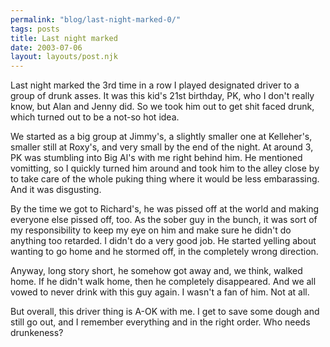 ```yaml
---
permalink: "blog/last-night-marked-0/"
tags: posts
title: Last night marked
date: 2003-07-06
layout: layouts/post.njk
---
```


Last night marked the 3rd time in a row I played designated driver to a group of drunk asses. It was this kid's 21st birthday, PK, who I don't really know, but Alan and Jenny did. So we took him out to get shit faced drunk, which turned out to be a not-so hot idea. 

We started as a big group at Jimmy's, a slightly smaller one at Kelleher's, smaller still at Roxy's, and very small by the end of the night. At around 3, PK was stumbling into Big Al's with me right behind him. He mentioned vomitting, so I quickly turned him around and took him to the alley close by to take care of the whole puking thing where it would be less embarassing. And it was disgusting.

By the time we got to Richard's, he was pissed off at the world and making everyone else pissed off, too. As the sober guy in the bunch, it was sort of my responsibility to keep my eye on him and make sure he didn't do anything too retarded. I didn't do a very good job. He started yelling about wanting to go home and he stormed off, in the completely wrong direction.

Anyway, long story short, he somehow got away and, we think, walked home. If he didn't walk home, then he completely disappeared. And we all vowed to never drink with this guy again. I wasn't a fan of him. Not at all.

But overall, this driver thing is A-OK with me. I get to save some dough and still go out, and I remember everything and in the right order. Who needs drunkeness?
